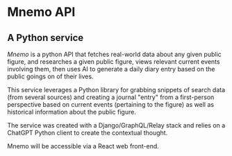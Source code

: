 # Mnemo API
## A Python service

_Mnemo_ is a python API that fetches real-world data about any given public figure, and researches a given public figure, views relevant current events involving them, then uses AI to generate a daily diary entry based on the public goings on of their lives.

This service leverages a Python library for grabbing snippets of search data (from several sources) and creating a journal "entry" from a first-person perspective based on current events (pertaining to the figure) as well as historical information about the public figure.

The service was created with a Django/GraphQL/Relay stack and relies on a ChatGPT Python client to create the contextual thought.

Mnemo will be accessible via a React web front-end.
